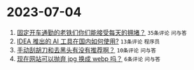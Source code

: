 # 2023-07-04

1. [固定开车通勤的老铁们你们能接受每天的拥堵？](https://www.v2ex.com/t/953845) `35条评论` `问与答`
1. [IDEA 推出的 AI 工具在国内如何使用?](https://www.v2ex.com/t/953849) `13条评论` `程序员`
1. [手动刮胡刀和去黑头有没有推荐啊？](https://www.v2ex.com/t/953846) `10条评论` `问与答`
1. [现在网站可以抛弃 jpg 换成 webp 吗？](https://www.v2ex.com/t/953850) `6条评论` `问与答`
